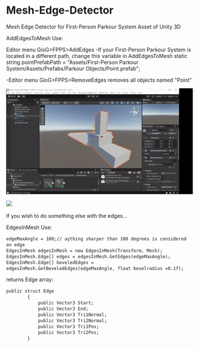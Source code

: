 # Mesh-Edge-Detector
Mesh Edge Detector for First-Person Parkour System Asset of Unity 3D

AddEdgesToMesh Use:

Editor menu GioG>FPPS>AddEdges
-If your First-Person Parkour System is located in a different path, change this variable in AddEdgesToMesh
static string pointPrefabPath = "Assets/First-Person Parkour System/Assets/Prefabs/Parkour Objects/Point.prefab";

-Editor menu GioG>FPPS>RemoveEdges removes all objects named "Point"    	

![](https://raw.githubusercontent.com/betsukelig/Mesh-Edge-Detector/main/edgeDetectDemo1.gif)

![](https://github.com/betsukelig/Mesh-Edge-Detector/edgeDetectDemo2.gif)

If you wish to do something else with the edges...

EdgesInMesh Use:

	edgeMaxAngle = 100;// aything sharper than 100 degrees is considered an edge
	EdgesInMesh edgesInMesh = new EdgesInMesh(Transform, Mesh);
	EdgesInMesh.Edge[] edges = edgesInMesh.GetEdges(edgeMaxAngle);
	EdgesInMesh.Edge[] beveledEdges = edgesInMesh.GetBeveledEdges(edgeMaxAngle, float bevelradius =0.1f);
        
returns Edge array:

 	public struct Edge
    		{
        		public Vector3 Start;
        		public Vector3 End;
        		public Vector3 Tri1Normal;
        		public Vector3 Tri2Normal;
        		public Vector3 Tri1Pos;
        		public Vector3 Tri2Pos;
    		}
